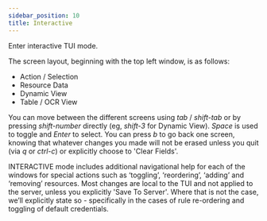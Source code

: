 ```yaml
---
sidebar_position: 10
title: Interactive
---
```


Enter interactive TUI mode.

The screen layout, beginning with the top left window, is as follows:
- Action / Selection
- Resource Data
- Dynamic View
- Table / OCR View

You can move between the different screens using *tab* / *shift-tab* or by pressing *shift-number* directly (eg, *shift-3* for Dynamic View). *Space* is used to toggle and *Enter* to select. You can press *b* to go back one screen, knowing that whatever changes you made will not be erased unless you quit (via *q* or *ctrl-c*) or explicitly choose to 'Clear Fields'.

INTERACTIVE mode includes additional navigational help for each of the windows for special actions such as ‘toggling’, ‘reordering’, ‘adding’ and ‘removing’ resources. Most changes are local to the TUI and not applied to the server, unless you explicitly 'Save To Server'. Where that is not the case, we’ll explicitly state so - specifically in the cases of rule re-ordering and toggling of default credentials.

